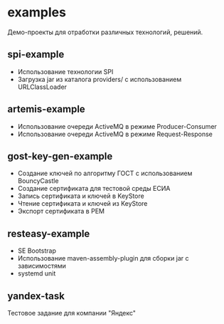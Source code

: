 # examples
Демо-проекты для отработки различных технологий, решений.

spi-example
------------
* Использование технологии SPI  
* Загрузка jar из каталога providers/ с использованием URLClassLoader  

artemis-example
----------------
* Использование очереди ActiveMQ в режиме Producer-Consumer
* Использование очереди ActiveMQ в режиме Request-Response

gost-key-gen-example
---------------------
* Создание ключей по алгоритму ГОСТ с использованием BouncyCastle
* Создание сертификата для тестовой среды ЕСИА  
* Запись сертификата и ключей в KeyStore
* Чтение сертификата и ключей из KeyStore
* Экспорт сертификата в PEM

resteasy-example
----------------
* SE Bootstrap
* Использование maven-assembly-plugin для сборки jar с зависимостями
* systemd unit

yandex-task
-----------
Тестовое задание для компании "Яндекс"  